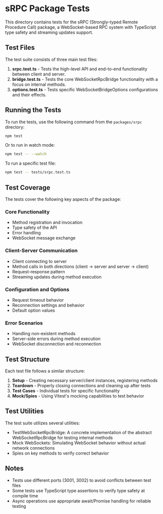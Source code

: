 # sRPC Package Tests

This directory contains tests for the sRPC (Strongly-typed Remote Procedure Call) package, a WebSocket-based RPC system with TypeScript type safety and streaming updates support.

## Test Files

The test suite consists of three main test files:

1. **srpc.test.ts** - Tests the high-level API and end-to-end functionality between client and server.
2. **bridge.test.ts** - Tests the core WebSocketRpcBridge functionality with a focus on internal methods.
3. **options.test.ts** - Tests specific WebSocketBridgeOptions configurations and their effects.

## Running the Tests

To run the tests, use the following command from the `packages/srpc` directory:

```bash
npm test
```

Or to run in watch mode:

```bash
npm test -- --watch
```

To run a specific test file:

```bash
npm test -- tests/srpc.test.ts
```

## Test Coverage

The tests cover the following key aspects of the package:

### Core Functionality

- Method registration and invocation
- Type safety of the API
- Error handling
- WebSocket message exchange

### Client-Server Communication

- Client connecting to server
- Method calls in both directions (client → server and server → client)
- Request-response pattern
- Streaming updates during method execution

### Configuration and Options

- Request timeout behavior
- Reconnection settings and behavior
- Default option values

### Error Scenarios

- Handling non-existent methods
- Server-side errors during method execution
- WebSocket disconnection and reconnection

## Test Structure

Each test file follows a similar structure:

1. **Setup** - Creating necessary server/client instances, registering methods
2. **Teardown** - Properly closing connections and cleaning up after tests
3. **Test Cases** - Individual tests for specific functionality
4. **Mock/Spies** - Using Vitest's mocking capabilities to test behavior

## Test Utilities

The test suite utilizes several utilities:

- TestWebSocketRpcBridge: A concrete implementation of the abstract WebSocketRpcBridge for testing internal methods
- Mock WebSockets: Simulating WebSocket behavior without actual network connections
- Spies on key methods to verify correct behavior

## Notes

- Tests use different ports (3001, 3002) to avoid conflicts between test files
- Some tests use TypeScript type assertions to verify type safety at compile time
- Async operations use appropriate await/Promise handling for reliable testing 